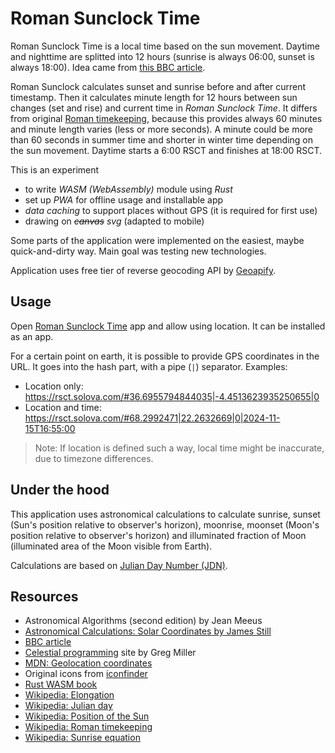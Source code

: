 # Roman Sunclock Time

Roman Sunclock Time is a local time based on the sun movement. Daytime and nighttime are splitted into 12 hours (sunrise is always 06:00, sunset is always 18:00). Idea came from [this BBC article][1].

Roman Sunclock calculates sunset and sunrise before and after current timestamp. Then it calculates minute length for 12 hours between sun changes (set and rise) and current time in _Roman Sunclock Time_. It differs from original [Roman timekeeping][2], because this provides always 60 minutes and minute length varies (less or more seconds). A minute could be more than 60 seconds in summer time and shorter in winter time depending on the sun movement. Daytime starts a 6:00 RSCT and finishes at 18:00 RSCT.

This is an experiment

- to write _WASM (WebAssembly)_ module using _Rust_
- set up _PWA_ for offline usage and installable app
- _data caching_ to support places without GPS (it is required for first use)
- drawing on ~~_canvas_~~ _svg_ (adapted to mobile)

Some parts of the application were implemented on the easiest, maybe quick-and-dirty way. Main goal was testing new technologies.

Application uses free tier of reverse geocoding API by [Geoapify](https://www.geoapify.com/).

## Usage

Open [Roman Sunclock Time][3] app and allow using location. It can be installed as an app.

For a certain point on earth, it is possible to provide GPS coordinates in the URL. It goes into the hash part, with a pipe (`|`) separator. Examples:

- Location only: <https://rsct.solova.com/#36.6955794844035|-4.4513623935250655|0>
- Location and time: <https://rsct.solova.com/#68.2992471|22.2632669|0|2024-11-15T16:55:00>

> Note: If location is defined such a way, local time might be inaccurate, due to timezone differences.

## Under the hood

This application uses astronomical calculations to calculate sunrise, sunset (Sun's position relative to observer's horizon), moonrise, moonset (Moon's position relative to observer's horizon) and illuminated fraction of Moon (illuminated area of the Moon visible from Earth).

Calculations are based on [Julian Day Number (JDN)][4].

## Resources

- Astronomical Algorithms (second edition) by Jean Meeus
- [Astronomical Calculations: Solar Coordinates by James Still](https://squarewidget.com/solar-coordinates/)
- [BBC article][1]
- [Celestial programming](https://celestialprogramming.com/) site by Greg Miller
- [MDN: Geolocation coordinates](https://developer.mozilla.org/en-US/docs/Web/API/GeolocationCoordinates)
- Original icons from [iconfinder](https://www.iconfinder.com)
- [Rust WASM book](https://rustwasm.github.io/docs/book/)
- [Wikipedia: Elongation](https://en.wikipedia.org/wiki/Elongation_(astronomy))
- [Wikipedia: Julian day][4]
- [Wikipedia: Position of the Sun](https://en.wikipedia.org/wiki/Position_of_the_Sun)
- [Wikipedia: Roman timekeeping][2]
- [Wikipedia: Sunrise equation](https://en.wikipedia.org/wiki/Sunrise_equation)

[1]: https://www.bbc.com/future/article/20240328-the-ancient-roman-alternative-to-daylight-savings-time
[2]: https://en.m.wikipedia.org/wiki/Roman_timekeeping
[3]: https://rsct.solova.com
[4]: https://en.wikipedia.org/wiki/Julian_day
